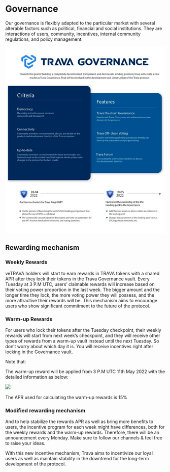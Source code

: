 # Governance

Our governance is flexibly adapted to the particular market with several alterable factors such as political, financial and social institutions. They are interactions of users, community, incentives, internal community regulations, and policy management.

![](.gitbook/assets/image.png)

## **Rewarding mechanism**

### **Weekly Rewards**

veTRAVA holders will start to earn rewards in TRAVA tokens with a shared APR after they lock their tokens in the Trava Governance vault. Every Tuesday at 3 P.M UTC, users’ claimable rewards will increase based on their voting power proportion in the last week. The bigger amount and the longer time they lock, the more voting power they will possess, and the more attractive their rewards will be. This mechanism aims to encourage users who show significant commitment to the future of the protocol.

### **Warm-up Rewards**

For users who lock their tokens after the Tuesday checkpoint, their weekly rewards will start from next week’s checkpoint, and they will receive other types of rewards from a warm-up vault instead until the next Tuesday. So don’t worry about which day it is. You will receive incentives  right after locking in the Governance vault.

Note that:

The warm-up reward will be applied from 3 P.M UTC 11th May 2022 with the detailed information as below:

![](https://lh3.googleusercontent.com/-uSaQjHzssvla8xeGIrGfMo\_bodmMH7dDHMzNvsyaW2IVtbLrUL11gA73yiuLOox3\_JYjQ-6bHK-Rl\_F71L2cZ6EIwbkS59ZlUGnpzblIkylUAEICJDDaO3jX-m66\_rgRghv9dxvkQNyiQQnbQ)

The APR used for calculating the warm-up rewards is 15%

### **Modified rewarding mechanism**

And to help stabilize the rewards APR as well as bring more benefits to users, the incentive program for each week might have differences, both for the weekly rewards and the warm-up rewards. Therefore, there will be an announcement every Monday. Make sure to follow our channels & feel free to raise your ideas.

With this new incentive mechanism, Trava aims to incentivize our loyal users as well as maintain stability in the downtrend for the long-term development of the protocol.
